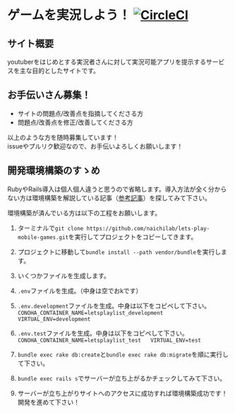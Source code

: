 # ゲームを実況しよう！ [![CircleCI](https://circleci.com/gh/naichilab/lets-play-mobile-games/tree/master.svg?style=svg)](https://circleci.com/gh/naichilab/lets-play-mobile-games/tree/master)

## サイト概要  
youtuberをはじめとする実況者さんに対して実況可能アプリを提示するサービスを主な目的としたサイトです。

## お手伝いさん募集！  
* サイトの問題点/改善点を指摘してくださる方
* 問題点/改善点を修正/改善してくださる方

以上のような方を随時募集しています！  
issueやプルリク歓迎なので、お手伝いよろしくお願いします！

## 開発環境構築のすゝめ  
RubyやRails導入は個人個人違うと思うので省略します。導入方法が全く分からない方は環境構築を解説している記事（[参考記事](https://qiita.com/SRAUFactory/items/d7b07b45b10408a42046)）を探してみて下さい。  

環境構築が済んでいる方は以下の工程をお願いします。

1. ターミナルで`git clone https://github.com/naichilab/lets-play-mobile-games.git`を実行してプロジェクトをコピーしてきます。

2. プロジェクトに移動して`bundle install --path vendor/bundle`を実行します。

3. いくつかファイルを生成します。
  1. `.env`ファイルを生成。（中身は空でおkです）

  2. `.env.development`ファイルを生成。中身は以下をコピペして下さい。  
    ```
      CONOHA_CONTAINER_NAME=letsplaylist_development  
      VIRTUAL_ENV=development
    ```

  3. `.env.test`ファイルを生成。中身は以下をコピペして下さい。  
    ```
      CONOHA_CONTAINER_NAME=letsplaylist_test  
      VIRTUAL_ENV=test
    ```

4. `bundle exec rake db:create`と`bundle exec rake db:migrate`を順に実行して下さい。

5. `bundle exec rails s`でサーバーが立ち上がるかチェックしてみて下さい。

6. サーバーが立ち上がりサイトへのアクセスに成功すれば環境構築成功です！開発を進めて下さい！
